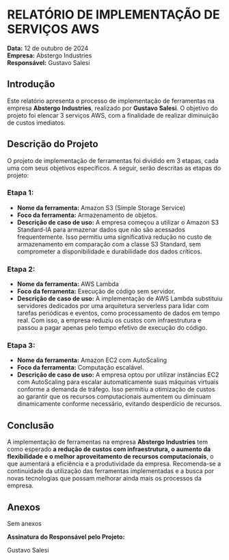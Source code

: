 # RELATÓRIO DE IMPLEMENTAÇÃO DE SERVIÇOS AWS

**Data:** 12 de outubro de 2024  
**Empresa:** Abstergo Industries  
**Responsável:** Gustavo Salesi  

## Introdução
Este relatório apresenta o processo de implementação de ferramentas na empresa **Abstergo Industries**, realizado por **Gustavo Salesi**. O objetivo do projeto foi elencar 3 serviços AWS, com a finalidade de realizar diminuição de custos imediatos.

## Descrição do Projeto
O projeto de implementação de ferramentas foi dividido em 3 etapas, cada uma com seus objetivos específicos. A seguir, serão descritas as etapas do projeto:

### Etapa 1:  
- **Nome da ferramenta:** Amazon S3 (Simple Storage Service)  
- **Foco da ferramenta:** Armazenamento de objetos.  
- **Descrição de caso de uso:** A empresa começou a utilizar o Amazon S3 Standard-IA para armazenar dados que não são acessados frequentemente. Isso permitiu uma significativa redução no custo de armazenamento em comparação com a classe S3 Standard, sem comprometer a disponibilidade e durabilidade dos dados críticos.

### Etapa 2:  
- **Nome da ferramenta:** AWS Lambda  
- **Foco da ferramenta:** Execução de código sem servidor.  
- **Descrição de caso de uso:** A implementação de AWS Lambda substituiu servidores dedicados por uma arquitetura serverless para lidar com tarefas periódicas e eventos, como processamento de dados em tempo real. Com isso, a empresa reduziu os custos com infraestrutura e passou a pagar apenas pelo tempo efetivo de execução do código.

### Etapa 3:  
- **Nome da ferramenta:** Amazon EC2 com AutoScaling  
- **Foco da ferramenta:** Computação escalável.  
- **Descrição de caso de uso:** A empresa optou por utilizar instâncias EC2 com AutoScaling para escalar automaticamente suas máquinas virtuais conforme a demanda de tráfego. Isso permitiu a otimização de custos ao garantir que os recursos computacionais aumentem ou diminuam dinamicamente conforme necessário, evitando desperdício de recursos.

## Conclusão
A implementação de ferramentas na empresa **Abstergo Industries** tem como esperado **a redução de custos com infraestrutura, o aumento da flexibilidade e o melhor aproveitamento de recursos computacionais**, o que aumentará a eficiência e a produtividade da empresa. Recomenda-se a continuidade da utilização das ferramentas implementadas e a busca por novas tecnologias que possam melhorar ainda mais os processos da empresa.

## Anexos
Sem anexos

**Assinatura do Responsável pelo Projeto:**  

Gustavo Salesi  
